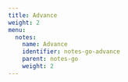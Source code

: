 ```yaml
---
title: Advance
weight: 2
menu:
  notes:
    name: Advance
    identifier: notes-go-advance
    parent: notes-go
    weight: 2
---
```

